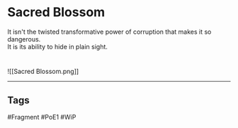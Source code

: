 # Sacred Blossom
It isn't the twisted transformative power of corruption that makes it so dangerous.  
It is its ability to hide in plain sight.

#
![[Sacred Blossom.png]]

---
## Tags
#Fragment
#PoE1 
#WiP 